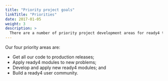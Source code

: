 ```yaml
---
title: "Priority project goals"
linkTitle: "Priorities"
date: 2017-01-05
weight: 3
description: >
  There are a number of priority project development areas for ready4 that we'd love your help with.
---
```



Our four priority areas are:

- Get all our code to production releases;
- Apply ready4 modules to new problems; 
- Develop and apply new ready4 modules; and
- Build a ready4 user community.

